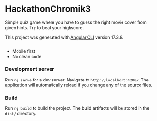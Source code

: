 # HackathonChromik3

Simple quiz game where you have to guess the right movie cover from given hints.
Try to beat your highscore.

This project was generated with [Angular CLI](https://github.com/angular/angular-cli) version 17.3.8.

##

- Mobile first
- No clean code

### Development server

Run `ng serve` for a dev server. Navigate to `http://localhost:4200/`. The application will automatically reload if you change any of the source files.

### Build

Run `ng build` to build the project. The build artifacts will be stored in the `dist/` directory.
